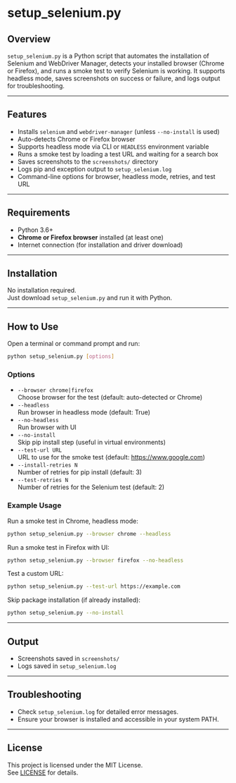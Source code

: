 # setup_selenium.py

## Overview

`setup_selenium.py` is a Python script that automates the installation of Selenium and WebDriver Manager, detects your installed browser (Chrome or Firefox), and runs a smoke test to verify Selenium is working. It supports headless mode, saves screenshots on success or failure, and logs output for troubleshooting.

---

## Features

- Installs `selenium` and `webdriver-manager` (unless `--no-install` is used)
- Auto-detects Chrome or Firefox browser
- Supports headless mode via CLI or `HEADLESS` environment variable
- Runs a smoke test by loading a test URL and waiting for a search box
- Saves screenshots to the `screenshots/` directory
- Logs pip and exception output to `setup_selenium.log`
- Command-line options for browser, headless mode, retries, and test URL

---

## Requirements

- Python 3.6+
- **Chrome or Firefox browser** installed (at least one)
- Internet connection (for installation and driver download)

---

## Installation

No installation required.  
Just download `setup_selenium.py` and run it with Python.

---

## How to Use

Open a terminal or command prompt and run:

```sh
python setup_selenium.py [options]
```

### Options

- `--browser chrome|firefox`  
  Choose browser for the test (default: auto-detected or Chrome)
- `--headless`  
  Run browser in headless mode (default: True)
- `--no-headless`  
  Run browser with UI
- `--no-install`  
  Skip pip install step (useful in virtual environments)
- `--test-url URL`  
  URL to use for the smoke test (default: https://www.google.com)
- `--install-retries N`  
  Number of retries for pip install (default: 3)
- `--test-retries N`  
  Number of retries for the Selenium test (default: 2)

### Example Usage

Run a smoke test in Chrome, headless mode:

```sh
python setup_selenium.py --browser chrome --headless
```

Run a smoke test in Firefox with UI:

```sh
python setup_selenium.py --browser firefox --no-headless
```

Test a custom URL:

```sh
python setup_selenium.py --test-url https://example.com
```

Skip package installation (if already installed):

```sh
python setup_selenium.py --no-install
```

---

## Output

- Screenshots saved in `screenshots/`
- Logs saved in `setup_selenium.log`

---

## Troubleshooting

- Check `setup_selenium.log` for detailed error messages.
- Ensure your browser is installed and accessible in your system PATH.

---

## License

This project is licensed under the MIT License.  
See [LICENSE](LICENSE) for details.